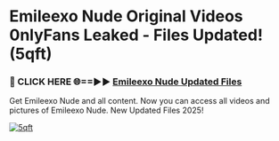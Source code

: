# Emileexo Nude Original Videos 0nlyFans Leaked - Files Updated! (5qft)

<h3>🔴 CLICK HERE 🌐==►► <a href="https://tinyurl.com/52m3yx9h" rel="nofollow">Emileexo Nude Updated Files</a></h3>

Get Emileexo Nude and all content. Now you can access all videos and pictures of Emileexo Nude. New Updated Files 2025!

[![5qft](https://i.imgur.com/TnHtlc8.gif)](https://tinyurl.com/52m3yx9h)
